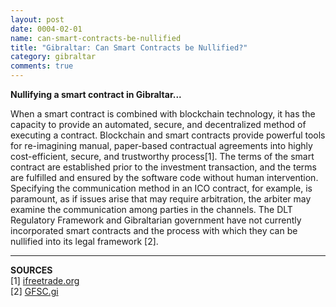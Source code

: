 ```yaml
---
layout: post
date: 0004-02-01
name: can-smart-contracts-be-nullified
title: "Gibraltar: Can Smart Contracts be Nullified?"
category: gibraltar
comments: true
---
```


**Nullifying a smart contract in Gibraltar...**

When a smart contract is combined with blockchain technology, it has the capacity to provide an automated, secure, and decentralized method of executing a contract. Blockchain and smart contracts provide powerful tools for re-imagining manual, paper-based contractual agreements into highly cost-efficient, secure, and trustworthy process[1]. The terms of the smart contract are established prior to the investment transaction, and the terms are fulfilled and ensured by the software code without human intervention. Specifying the communication method in an ICO contract, for example, is paramount, as if issues arise that may require arbitration, the arbiter may examine the communication among parties in the channels. The DLT Regulatory Framework and Gibraltarian government have not currently incorporated smart contracts and the process with which they can be nullified into its legal framework [2].

-------------
**SOURCES**  
[1] [ifreetrade.org](http://ifreetrade.org/article/blockchain_technology_smart_contracts_explained)  
[2] [GFSC.gi](http://www.gfsc.gi/uploads/DLT%20regulations%20121017%20(2).pdf)
